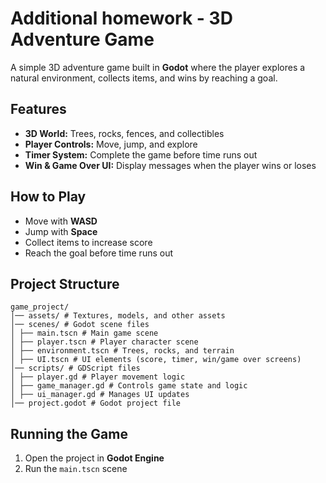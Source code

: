 # Additional homework - 3D Adventure Game  

A simple 3D adventure game built in **Godot** where the player explores a natural environment, collects items, and wins by reaching a goal.  

## Features  
- **3D World:** Trees, rocks, fences, and collectibles  
- **Player Controls:** Move, jump, and explore  
- **Timer System:** Complete the game before time runs out  
- **Win & Game Over UI:** Display messages when the player wins or loses   

## How to Play  
- Move with **WASD**  
- Jump with **Space**  
- Collect items to increase score  
- Reach the goal before time runs out  

## Project Structure
```
game_project/ 
│── assets/ # Textures, models, and other assets
│── scenes/ # Godot scene files
│ ├── main.tscn # Main game scene
│ ├── player.tscn # Player character scene
│ ├── environment.tscn # Trees, rocks, and terrain
│ ├── UI.tscn # UI elements (score, timer, win/game over screens)
│── scripts/ # GDScript files
│ ├── player.gd # Player movement logic
│ ├── game_manager.gd # Controls game state and logic
│ ├── ui_manager.gd # Manages UI updates
│── project.godot # Godot project file
```


## Running the Game  
1. Open the project in **Godot Engine**  
2. Run the `main.tscn` scene  

